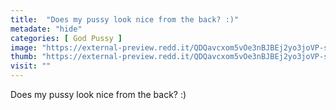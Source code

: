 ```yaml
---
title:  "Does my pussy look nice from the back? :)"
metadate: "hide"
categories: [ God Pussy ]
image: "https://external-preview.redd.it/QDQavcxom5vOe3nBJBEj2yo3joVP-sfZn4EkS6gi728.jpg?auto=webp&s=6df2b77ec52f09f567bbda2aa283ea46be47c041"
thumb: "https://external-preview.redd.it/QDQavcxom5vOe3nBJBEj2yo3joVP-sfZn4EkS6gi728.jpg?width=640&crop=smart&auto=webp&s=a4160a6e224259c82ca159e2eb1fca584bebacb3"
visit: ""
---
```

Does my pussy look nice from the back? :)
